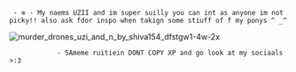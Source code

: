     - 𖦹 - My naems UZII and im super suilly you can int as anyone im not picky!! also ask fdor inspo when takign some stiuff of f my ponys ^ _^

![murder_drones_uzi_and_n_by_shiva154_dfstgw1-4w-2x](https://github.com/user-attachments/assets/b7d17721-4a12-4e46-9f29-ef4d41cfc885)

                - SAmeme ruitiein DONT COPY XP and go look at my sociaals >:3
